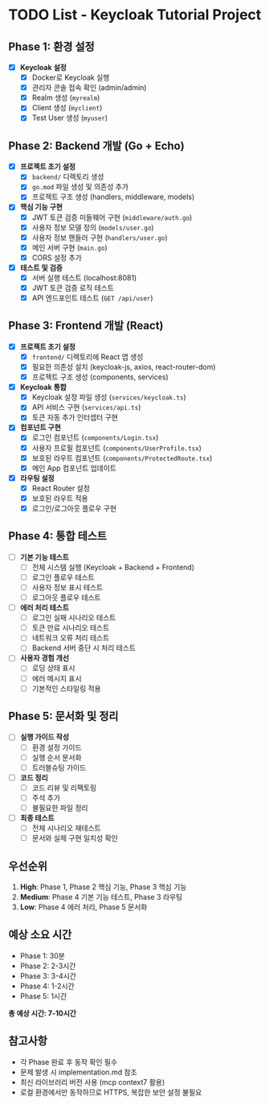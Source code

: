 # TODO List - Keycloak Tutorial Project

## Phase 1: 환경 설정
- [x] **Keycloak 설정**
  - [x] Docker로 Keycloak 실행
  - [x] 관리자 콘솔 접속 확인 (admin/admin)
  - [x] Realm 생성 (`myrealm`)
  - [x] Client 생성 (`myclient`)
  - [x] Test User 생성 (`myuser`)

## Phase 2: Backend 개발 (Go + Echo)
- [x] **프로젝트 초기 설정**
  - [x] `backend/` 디렉토리 생성
  - [x] `go.mod` 파일 생성 및 의존성 추가
  - [x] 프로젝트 구조 생성 (handlers, middleware, models)

- [x] **핵심 기능 구현**
  - [x] JWT 토큰 검증 미들웨어 구현 (`middleware/auth.go`)
  - [x] 사용자 정보 모델 정의 (`models/user.go`)
  - [x] 사용자 정보 핸들러 구현 (`handlers/user.go`)
  - [x] 메인 서버 구현 (`main.go`)
  - [x] CORS 설정 추가

- [x] **테스트 및 검증**
  - [x] 서버 실행 테스트 (localhost:8081)
  - [x] JWT 토큰 검증 로직 테스트
  - [x] API 엔드포인트 테스트 (`GET /api/user`)

## Phase 3: Frontend 개발 (React)
- [x] **프로젝트 초기 설정**
  - [x] `frontend/` 디렉토리에 React 앱 생성
  - [x] 필요한 의존성 설치 (keycloak-js, axios, react-router-dom)
  - [x] 프로젝트 구조 생성 (components, services)

- [x] **Keycloak 통합**
  - [x] Keycloak 설정 파일 생성 (`services/keycloak.ts`)
  - [x] API 서비스 구현 (`services/api.ts`)
  - [x] 토큰 자동 추가 인터셉터 구현

- [x] **컴포넌트 구현**
  - [x] 로그인 컴포넌트 (`components/Login.tsx`)
  - [x] 사용자 프로필 컴포넌트 (`components/UserProfile.tsx`)
  - [x] 보호된 라우트 컴포넌트 (`components/ProtectedRoute.tsx`)
  - [x] 메인 App 컴포넌트 업데이트

- [x] **라우팅 설정**
  - [x] React Router 설정
  - [x] 보호된 라우트 적용
  - [x] 로그인/로그아웃 플로우 구현

## Phase 4: 통합 테스트
- [ ] **기본 기능 테스트**
  - [ ] 전체 시스템 실행 (Keycloak + Backend + Frontend)
  - [ ] 로그인 플로우 테스트
  - [ ] 사용자 정보 표시 테스트
  - [ ] 로그아웃 플로우 테스트

- [ ] **에러 처리 테스트**
  - [ ] 로그인 실패 시나리오 테스트
  - [ ] 토큰 만료 시나리오 테스트
  - [ ] 네트워크 오류 처리 테스트
  - [ ] Backend 서버 중단 시 처리 테스트

- [ ] **사용자 경험 개선**
  - [ ] 로딩 상태 표시
  - [ ] 에러 메시지 표시
  - [ ] 기본적인 스타일링 적용

## Phase 5: 문서화 및 정리
- [ ] **실행 가이드 작성**
  - [ ] 환경 설정 가이드
  - [ ] 실행 순서 문서화
  - [ ] 트러블슈팅 가이드

- [ ] **코드 정리**
  - [ ] 코드 리뷰 및 리팩토링
  - [ ] 주석 추가
  - [ ] 불필요한 파일 정리

- [ ] **최종 테스트**
  - [ ] 전체 시나리오 재테스트
  - [ ] 문서와 실제 구현 일치성 확인

## 우선순위
1. **High**: Phase 1, Phase 2 핵심 기능, Phase 3 핵심 기능
2. **Medium**: Phase 4 기본 기능 테스트, Phase 3 라우팅
3. **Low**: Phase 4 에러 처리, Phase 5 문서화

## 예상 소요 시간
- Phase 1: 30분
- Phase 2: 2-3시간
- Phase 3: 3-4시간
- Phase 4: 1-2시간
- Phase 5: 1시간

**총 예상 시간: 7-10시간**

## 참고사항
- 각 Phase 완료 후 동작 확인 필수
- 문제 발생 시 implementation.md 참조
- 최신 라이브러리 버전 사용 (mcp context7 활용)
- 로컬 환경에서만 동작하므로 HTTPS, 복잡한 보안 설정 불필요
